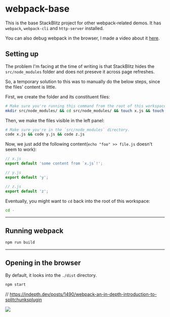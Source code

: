 # webpack-base

This is the base StackBlitz project for other webpack-related demos.
It has `webpack`, `webpack-cli` and `http-server` installed.

You can also debug webpack in the browser, I made a video about it [here](https://www.youtube.com/watch?v=9s-t3uECOic&t=2s).

## Setting up

The problem I'm facing at the time of writing is that StackBlitz hides the `src/node_modules` folder and does not preseve it across page refreshes.

So, a temporary solution to this was to manually do the below steps, since the files' content is little.

First, we create the folder and its constituent files:

```bash
# Make sure you're running this command from the root of this workspace.
mkdir src/node_modules/ && cd src/node_modules/ && touch x.js && touch y.js && touch z.js
```

Then, we make the files visible in the left panel:

```bash
# Make sure you're in the `src/node_modules` directory.
code x.js && code y.js && code z.js
```

Now, we just add the following content(`echo "foo" >> file.js` doesn't seem to work):

```js
// x.js
export default 'some content from `x.js`!';
```

```js
// y.js
export default 'y';
```

```js
// z.js
export default 'z';
```

Eventually, you might want to `cd` back into the root of this workspace:

```bash
cd -
```

---

## Running webpack

```bash
npm run build
```

---

## Opening in the browser

By default, it looks into the `./dist` directory.

```bash
npm start
```

// <https://indepth.dev/posts/1490/webpack-an-in-depth-introduction-to-splitchunksplugin>

![](./dep.png)